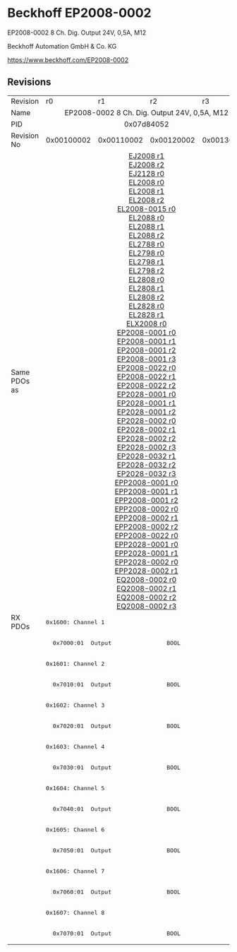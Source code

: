 # Beckhoff EP2008-0002

EP2008-0002 8 Ch. Dig. Output 24V, 0,5A, M12

Beckhoff Automation GmbH & Co. KG

https://www.beckhoff.com/EP2008-0002

## Revisions
<table>
<tr >
<td>Revision</td>
<td><div class="foo">r0</div></td>
<td><div class="foo">r1</div></td>
<td><div class="foo">r2</div></td>
<td><div class="foo">r3</div></td>
</tr>
<tr >
<td>Name</td>
<td colspan=4 align="center"><div class="foo">EP2008-0002 8 Ch. Dig. Output 24V, 0,5A, M12</div></td>
</tr>
<tr >
<td>PID</td>
<td colspan=4 align="center"><div class="foo">0x07d84052</div></td>
</tr>
<tr >
<td>Revision No</td>
<td><div class="foo">0x00100002</div></td>
<td><div class="foo">0x00110002</div></td>
<td><div class="foo">0x00120002</div></td>
<td><div class="foo">0x00130002</div></td>
</tr>
<tr >
<td>Same PDOs as</td>
<td colspan=4 align="center"><div class="foo"><a href="EJ2008">EJ2008 r1</a><br/><a href="EJ2008">EJ2008 r2</a><br/><a href="EJ2128">EJ2128 r0</a><br/><a href="EL2008">EL2008 r0</a><br/><a href="EL2008">EL2008 r1</a><br/><a href="EL2008">EL2008 r2</a><br/><a href="EL2008-0015">EL2008-0015 r0</a><br/><a href="EL2088">EL2088 r0</a><br/><a href="EL2088">EL2088 r1</a><br/><a href="EL2088">EL2088 r2</a><br/><a href="EL2788">EL2788 r0</a><br/><a href="EL2798">EL2798 r0</a><br/><a href="EL2798">EL2798 r1</a><br/><a href="EL2798">EL2798 r2</a><br/><a href="EL2808">EL2808 r0</a><br/><a href="EL2808">EL2808 r1</a><br/><a href="EL2808">EL2808 r2</a><br/><a href="EL2828">EL2828 r0</a><br/><a href="EL2828">EL2828 r1</a><br/><a href="ELX2008">ELX2008 r0</a><br/><a href="EP2008-0001">EP2008-0001 r0</a><br/><a href="EP2008-0001">EP2008-0001 r1</a><br/><a href="EP2008-0001">EP2008-0001 r2</a><br/><a href="EP2008-0001">EP2008-0001 r3</a><br/><a href="EP2008-0022">EP2008-0022 r0</a><br/><a href="EP2008-0022">EP2008-0022 r1</a><br/><a href="EP2008-0022">EP2008-0022 r2</a><br/><a href="EP2028-0001">EP2028-0001 r0</a><br/><a href="EP2028-0001">EP2028-0001 r1</a><br/><a href="EP2028-0001">EP2028-0001 r2</a><br/><a href="EP2028-0002">EP2028-0002 r0</a><br/><a href="EP2028-0002">EP2028-0002 r1</a><br/><a href="EP2028-0002">EP2028-0002 r2</a><br/><a href="EP2028-0002">EP2028-0002 r3</a><br/><a href="EP2028-0032">EP2028-0032 r1</a><br/><a href="EP2028-0032">EP2028-0032 r2</a><br/><a href="EP2028-0032">EP2028-0032 r3</a><br/><a href="EPP2008-0001">EPP2008-0001 r0</a><br/><a href="EPP2008-0001">EPP2008-0001 r1</a><br/><a href="EPP2008-0001">EPP2008-0001 r2</a><br/><a href="EPP2008-0002">EPP2008-0002 r0</a><br/><a href="EPP2008-0002">EPP2008-0002 r1</a><br/><a href="EPP2008-0002">EPP2008-0002 r2</a><br/><a href="EPP2008-0022">EPP2008-0022 r0</a><br/><a href="EPP2028-0001">EPP2028-0001 r0</a><br/><a href="EPP2028-0001">EPP2028-0001 r1</a><br/><a href="EPP2028-0002">EPP2028-0002 r0</a><br/><a href="EPP2028-0002">EPP2028-0002 r1</a><br/><a href="EQ2008-0002">EQ2008-0002 r0</a><br/><a href="EQ2008-0002">EQ2008-0002 r1</a><br/><a href="EQ2008-0002">EQ2008-0002 r2</a><br/><a href="EQ2008-0002">EQ2008-0002 r3</a></div></td>
</tr>
<tr class="rxpdo pdosection">
<td rowspan=16 valign=top>RX PDOs</td>
<td colspan=4 align="left"><pre>0x1600: Channel 1</pre></td>
<td></td>
</tr>
<tr class="rxpdo">
<td colspan=4 align="left"><pre>  0x7000:01  Output                BOOL</pre></td>
</tr>
<tr class="rxpdo pdosection">
<td colspan=4 align="left"><pre>0x1601: Channel 2</pre></td>
</tr>
<tr class="rxpdo">
<td colspan=4 align="left"><pre>  0x7010:01  Output                BOOL</pre></td>
</tr>
<tr class="rxpdo pdosection">
<td colspan=4 align="left"><pre>0x1602: Channel 3</pre></td>
</tr>
<tr class="rxpdo">
<td colspan=4 align="left"><pre>  0x7020:01  Output                BOOL</pre></td>
</tr>
<tr class="rxpdo pdosection">
<td colspan=4 align="left"><pre>0x1603: Channel 4</pre></td>
</tr>
<tr class="rxpdo">
<td colspan=4 align="left"><pre>  0x7030:01  Output                BOOL</pre></td>
</tr>
<tr class="rxpdo pdosection">
<td colspan=4 align="left"><pre>0x1604: Channel 5</pre></td>
</tr>
<tr class="rxpdo">
<td colspan=4 align="left"><pre>  0x7040:01  Output                BOOL</pre></td>
</tr>
<tr class="rxpdo pdosection">
<td colspan=4 align="left"><pre>0x1605: Channel 6</pre></td>
</tr>
<tr class="rxpdo">
<td colspan=4 align="left"><pre>  0x7050:01  Output                BOOL</pre></td>
</tr>
<tr class="rxpdo pdosection">
<td colspan=4 align="left"><pre>0x1606: Channel 7</pre></td>
</tr>
<tr class="rxpdo">
<td colspan=4 align="left"><pre>  0x7060:01  Output                BOOL</pre></td>
</tr>
<tr class="rxpdo pdosection">
<td colspan=4 align="left"><pre>0x1607: Channel 8</pre></td>
</tr>
<tr class="rxpdo">
<td colspan=4 align="left"><pre>  0x7070:01  Output                BOOL</pre></td>
</tr>
</table>
